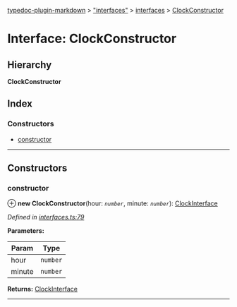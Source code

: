 [typedoc-plugin-markdown](../README.md) > ["interfaces"](../modules/_interfaces_.md) > [interfaces](../modules/_interfaces_.interfaces.md) > [ClockConstructor](../interfaces/_interfaces_.interfaces.clockconstructor.md)

# Interface: ClockConstructor

## Hierarchy

**ClockConstructor**

## Index

### Constructors

* [constructor](_interfaces_.interfaces.clockconstructor.md#constructor)

---

## Constructors

<a id="constructor"></a>

###  constructor

⊕ **new ClockConstructor**(hour: *`number`*, minute: *`number`*): [ClockInterface](_interfaces_.interfaces.clockinterface.md)

*Defined in [interfaces.ts:79](https://github.com/tgreyjs/typedoc-plugin-markdown/blob/master/test/src/interfaces.ts#L79)*

**Parameters:**

| Param | Type |
| ------ | ------ |
| hour | `number` | 
| minute | `number` | 

**Returns:** [ClockInterface](_interfaces_.interfaces.clockinterface.md)

___

